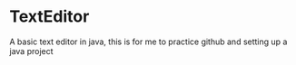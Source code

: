 # TextEditor
A basic text editor in java, this is for me to practice github and setting up a java project
